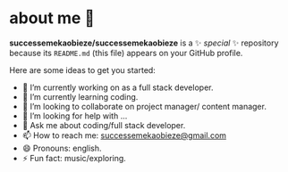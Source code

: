 # about me 👋


**successemekaobieze/successemekaobieze** is a ✨ _special_ ✨ repository because its `README.md` (this file) appears on your GitHub profile.

Here are some ideas to get you started:

- 🔭 I’m currently working on as a full stack developer.
- 🌱 I’m currently learning coding.
- 👯 I’m looking to collaborate on project manager/ content manager.
- 🤔 I’m looking for help with ...
- 💬 Ask me about coding/full stack developer.
- 📫 How to reach me: successemekaobieze@gmail.com
- 😄 Pronouns: english.
- ⚡ Fun fact: music/exploring.

